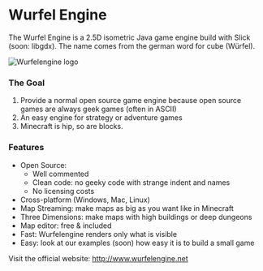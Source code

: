 Wurfel Engine
============

The Wurfel Engine is a 2.5D isometric Java game engine build with Slick (soon: libgdx).
The name comes from the german word for cube (Würfel).

![Wurfelengine logo](https://f.cloud.github.com/assets/1787847/870933/750c2e70-f83a-11e2-8de3-4c19958e1801.png)


### The Goal

1. Provide a normal open source game engine because open source games are always geek games (often in ASCII)
2. An easy engine for strategy or adventure games
3. Minecraft is hip, so are blocks.

### Features

* Open Source:
	* Well commented
	* Clean code: no geeky code with strange indent and names
	* No licensing costs
* Cross-platform (Windows, Mac, Linux)
* Map Streaming: make maps as big as you want like in Minecraft
* Three Dimensions: make maps with high buildings or deep dungeons
* Map editor: free & included
* Fast: Wurfelengine renders only what is visible 
* Easy: look at our examples (soon) how easy it is to build a small game


Visit the official website:
http://www.wurfelengine.net
